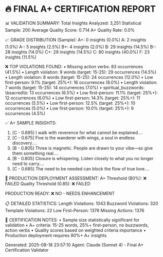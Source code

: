 
🔥 FINAL A+ CERTIFICATION REPORT
================================

📊 VALIDATION SUMMARY:
   Total Insights Analyzed: 3,251
   Statistical Sample: 200
   Average Quality Score: 0.714
   A+ Quality Rate: 0.0%

📈 GRADE DISTRIBUTION (Sample):
   A+: 0 insights (0.0%)
   A: 2 insights (1.0%)
   A-: 5 insights (2.5%)
   B+: 4 insights (2.0%)
   B: 29 insights (14.5%)
   B-: 28 insights (14.0%)
   C+: 29 insights (14.5%)
   C: 80 insights (40.0%)
   F: 23 insights (11.5%)

❌ TOP VIOLATIONS FOUND:
   • Missing action verbs: 83 occurrences (41.5%)
   • Length violation: 9 words (target: 15-25): 29 occurrences (14.5%)
   • Length violation: 8 words (target: 15-25): 24 occurrences (12.0%)
   • Low first-person: 9.1% (target: 25%+): 16 occurrences (8.0%)
   • Length violation: 7 words (target: 15-25): 14 occurrences (7.0%)
   • spiritual_buzzwords: \bsacred\b: 13 occurrences (6.5%)
   • Low first-person: 11.1% (target: 25%+): 12 occurrences (6.0%)
   • Low first-person: 14.3% (target: 25%+): 11 occurrences (5.5%)
   • Low first-person: 12.5% (target: 25%+): 10 occurrences (5.0%)
   • Low first-person: 10.0% (target: 25%+): 9 occurrences (4.5%)

✅ A+ SAMPLE INSIGHTS:
   1. [C - 0.695] I walk with reverence for what cannot be explained....
   2. [C - 0.675] Five is the wanderer with wings, a soul in endless discovery....
   3. [B - 0.805] Three is magnetic. People are drawn to your vibe—so give them something real....
   4. [B - 0.805] Closure is whispering. Listen closely to what you no longer need to carry....
   5. [C - 0.685] The need to be needed can block the flow of true love....

🚀 PRODUCTION DEPLOYMENT ASSESSMENT:
   A+ Threshold (80%): ❌ FAILED
   Quality Threshold (0.85): ❌ FAILED

   PRODUCTION READY: ❌ NO - NEEDS ENHANCEMENT

📋 DETAILED STATISTICS:
   Length Violations: 1043
   Buzzword Violations: 320
   Template Violations: 22
   Low First-Person: 1376
   Missing Actions: 1376

📝 CERTIFICATION NOTES:
   • Sample size statistically significant for validation
   • A+ criteria: 15-25 words, 25%+ first-person, no buzzwords, action verbs
   • Quality scores based on weighted criteria importance
   • Production deployment requires 80%+ A+ insights

Generated: 2025-08-18 23:57:10
Agent: Claude (Sonnet 4) - Final A+ Certification Validator
